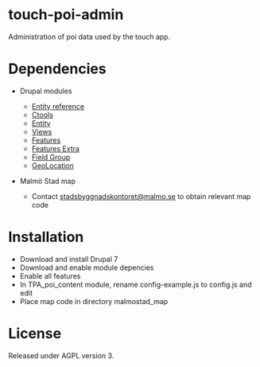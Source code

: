 touch-poi-admin
===============

Administration of poi data used by the touch app.

Dependencies
============

* Drupal modules
  * [Entity reference](https://drupal.org/project/entityreference)
  * [Ctools](https://drupal.org/project/ctools)
  * [Entity](https://drupal.org/project/entity)
  * [Views](https://drupal.org/project/views)
  * [Features](https://drupal.org/project/features)
  * [Features Extra](https://drupal.org/project/features_extra)
  * [Field Group](https://drupal.org/project/field_group)
  * [GeoLocation](https://drupal.org/project/geolocation)

* Malmö Stad map
  * Contact stadsbyggnadskontoret@malmo.se to obtain relevant map code

Installation
============

* Download and install Drupal 7
* Download and enable module depencies
* Enable all features
* In TPA_poi_content module, rename config-example.js to config.js  and edit
* Place map code in directory malmostad_map

License
=======

Released under AGPL version 3.